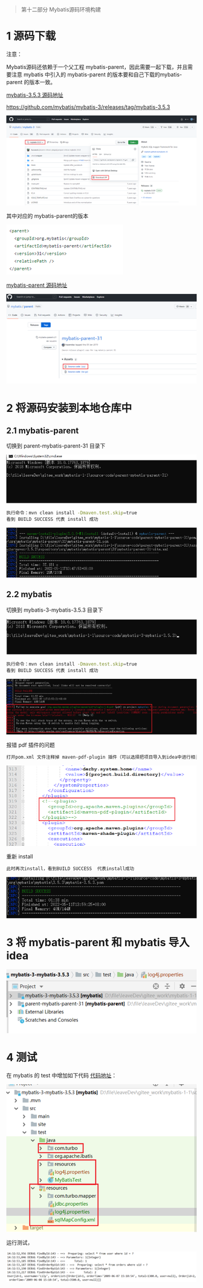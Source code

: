 > 第十二部分 Mybatis源码环境构建

# 1 源码下载

注意：

Mybatis源码还依赖于一个父工程 mybatis-parent，因此需要一起下载，并且需要注意 mybatis 中引入的 mybatis-parent 的版本要和自己下载的mybatis-parent 的版本一致。

[mybatis-3.5.3 源码地址](https://github.com/mybatis/mybatis-3/tree/mybatis-3.5.3)

https://github.com/mybatis/mybatis-3/releases/tag/mybatis-3.5.3

![image-20220511133802253](assest/image-20220511133802253.png)

其中对应的 mybatis-parent的版本 

![image-20220511133452016](assest/image-20220511133452016.png)

[mybatis-parent 源码地址](https://github.com/mybatis/parent/releases/tag/mybatis-parent-31)

![image-20220511134027448](assest/image-20220511134027448.png)

# 2 将源码安装到本地仓库中

## 2.1 mybatis-parent

切换到 parent-mybatis-parent-31 目录下

![image-20220511134509658](assest/image-20220511134509658.png)

```bash
执行命令：mvn clean install -Dmaven.test.skip=true
看到 BUILD SUCCESS 代表 install 成功
```

![image-20220511134829408](assest/image-20220511134829408.png)



## 2.2 mybatis

切换到 mybatis-3-mybatis-3.5.3 目录下

![image-20220511134932755](assest/image-20220511134932755.png)

```bash
执行命令：mvn clean install -Dmaven.test.skip=true
看到 BUILD SUCCESS 代表 install 成功
```

![image-20220511135401480](assest/image-20220511135401480.png)

报错 pdf 插件的问题

```bash
打开pom.xml 文件注释掉 maven-pdf-plugin 插件（可以选择把项目导入到idea中进行相关内容的删除，或者直接使用文本编辑工具进行删除）
```

![image-20220511135700088](assest/image-20220511135700088.png)

重新 install 

```bash
此时再次install，看到BUILD SUCCESS  代表install成功
```

![image-20220511135936554](assest/image-20220511135936554.png)

# 3 将 mybatis-parent 和 mybatis 导入 idea

![image-20220511140821484](assest/image-20220511140821484.png)

# 4 测试

在 mybatis 的 test 中增加如下代码 [代码地址](https://gitee.com/turboYuu/mybatis-1-1/tree/master/source-code/mybatis-3-mybatis-3.5.3/src/test)：

![image-20220511143349039](assest/image-20220511143349039.png)

运行测试，

![image-20220511143515360](assest/image-20220511143515360.png)

